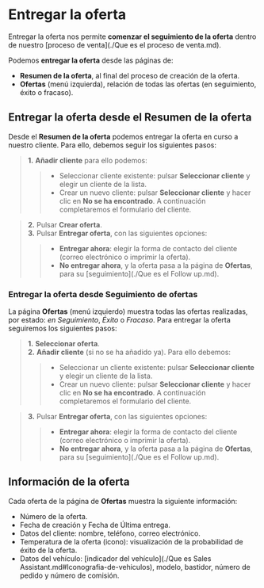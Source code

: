 # Entregar la oferta  
  
Entregar la oferta nos permite **comenzar el seguimiento de la oferta** dentro de nuestro [proceso de venta](./Que es el proceso de venta.md).  
  
Podemos **entregar la oferta** desde las páginas de:  
  
 - **Resumen de la oferta**, al final del proceso de creación de la oferta.  
 - **Ofertas** (menú izquierda), relación de todas las ofertas (en seguimiento, éxito o fracaso).    
  
## Entregar la oferta desde el Resumen de la oferta  
  
Desde el **Resumen de la oferta** podemos entregar la oferta en curso a nuestro cliente. Para ello, debemos seguir los siguientes pasos:    
 
> **1.** **Añadir cliente** para ello podemos:    
 >>  - Seleccionar cliente existente: pulsar **Seleccionar cliente** y elegir un cliente de la lista.    
 >> - Crear un nuevo cliente: pulsar **Seleccionar cliente** y hacer clic en **No se ha encontrado**. A continuación completaremos el formulario del cliente.      
 
> **2.** Pulsar **Crear oferta**.    
 > **3.** Pulsar **Entregar oferta**, con las siguientes opciones:    
 >> - **Entregar ahora**: elegir la forma de contacto del cliente (correo electrónico o imprimir la oferta).   
 >> - **No entregar ahora**, y la oferta pasa a la página de **Ofertas**, para su [seguimiento](./Que es el Follow up.md).    
  
### Entregar la oferta desde Seguimiento de ofertas  
  
La página **Ofertas** (menú izquierdo) muestra todas las ofertas realizadas, por estado: _en Seguimiento_, _Éxito_ o _Fracaso_.   Para entregar la oferta seguiremos los siguientes pasos:  
  
> **1.** **Seleccionar oferta**.  
 **2.** **Añadir cliente** (si no se ha añadido ya). Para ello debemos:    
 >>  - Seleccionar un cliente existente: pulsar **Seleccionar cliente** y elegir un cliente de la lista.    
 >> - Crear un nuevo cliente: pulsar **Seleccionar cliente** y hacer clic en **No se ha encontrado**. A continuación completaremos el formulario del cliente.  
  
 > **3.** Pulsar **Entregar oferta**, con las siguientes opciones:    
 >> - **Entregar ahora**: elegir la forma de contacto del cliente (correo electrónico o imprimir la oferta).   
 >> - **No entregar ahora**, y la oferta pasa a la página de **Ofertas**, para su [seguimiento](./Que es el Follow up.md).   
  
  
  
## Información de la oferta    
   
Cada oferta de la página de **Ofertas** muestra la siguiente información:  
  
- Número de la oferta.  
- Fecha de creación y Fecha de Última entrega.  
- Datos del cliente: nombre, teléfono, correo electrónico.  
- Temperatura de la oferta (icono): visualización de la probabilidad de éxito de la oferta.  
- Datos del vehículo: [indicador del vehículo](./Que es Sales Assistant.md#Iconografia-de-vehiculos), modelo, bastidor, número de pedido y número de comisión.   
  
  

  

  
 
  
 
  


